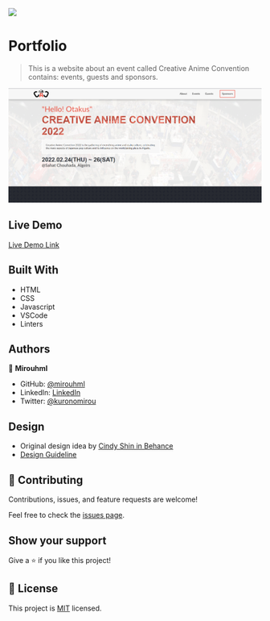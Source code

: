 ![](https://img.shields.io/badge/Microverse-blueviolet)

# Portfolio

> This is a website about an event called Creative Anime Convention contains: events, guests and sponsors.

![screenshot](./src/screenshot.png)

## Live Demo

[Live Demo Link](https://mirouhml.github.io/anime-convention-project/)

## Built With

- HTML
- CSS
- Javascript
- VSCode
- Linters

## Authors

👤 **Mirouhml**

- GitHub: [@mirouhml](https://github.com/mirouhml)
- LinkedIn: [LinkedIn](https://www.linkedin.com/in/ammar-hamlaoui-514909189/)
- Twitter: [@kuronomirou](https://twitter.com/kuronomirou)

## Design 

- Original design idea by [Cindy Shin in Behance](https://www.behance.net/adagio07) 
- [Design Guideline](https://www.behance.net/gallery/29845175/CC-Global-Summit-2015) 

## 🤝 Contributing

Contributions, issues, and feature requests are welcome!

Feel free to check the [issues page](../../issues/).

## Show your support

Give a ⭐️ if you like this project!

## 📝 License

This project is [MIT](./MIT.md) licensed.
